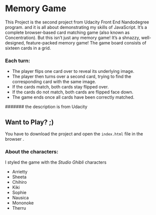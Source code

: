 # Memory Game

This Project is the second project from Udacity Front End Nandodegree program.
and it is all about demonstrating my skills of JavaScript. 
It’s a complete browser-based card matching game (also known as Concentration). But this isn’t just any memory game! It’s a shnazzy, well-designed, feature-packed memory game!
The game board consists of sixteen cards in a grid.

### Each turn:

* The player flips one card over to reveal its underlying image.
* The player then turns over a second card, trying to find the corresponding card with the same image.
* If the cards match, both cards stay flipped over.
* If the cards do not match, both cards are flipped face down.
* The game ends once all cards have been correctly matched.

####### the description is from Udacity

## Want to Play? ;)

You have to download the project and open the `index.html` file in the browser .

### About the characters:

I styled the game with the _Studio Ghibli_ characters
* Arrietty 
* Sheeta
* Chihiro
* Kiki
* Sophie
* Nausica
* Mononoke
* Therru
